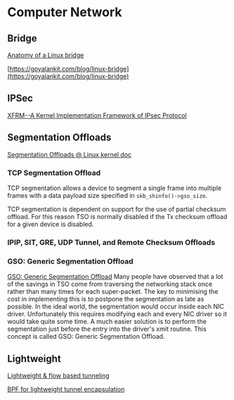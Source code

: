 # Computer Network

## Bridge
[Anatomy of a Linux bridge](https://wiki.aalto.fi/download/attachments/70789083/linux_bridging_final.pdf)

[https://goyalankit.com/blog/linux-bridge](https://goyalankit.com/blog/linux-bridge)


## IPSec
[XFRM--A Kernel Implementation Framework of IPsec Protocol](https://programmer.ink/think/xfrm-a-kernel-implementation-framework-of-ipsec-protocol.html)

## Segmentation Offloads
[Segmentation Offloads @ Linux kernel doc](https://www.kernel.org/doc/html/latest/networking/segmentation-offloads.html)

### TCP Segmentation Offload
TCP segmentation allows a device to segment a single frame into multiple frames with a data payload size specified in `skb_shinfo()->gso_size`.

TCP segmentation is dependent on support for the use of partial checksum offload. For this reason TSO is normally disabled if the Tx checksum offload for a given device is disabled.


### IPIP, SIT, GRE, UDP Tunnel, and Remote Checksum Offloads



### GSO: Generic Segmentation Offload
[GSO: Generic Segmentation Offload](https://wiki.linuxfoundation.org/networking/gso)
Many people have observed that a lot of the savings in TSO come from traversing the networking stack once rather than many times for each super-packet.
The key to minimising the cost in implementing this is to postpone the segmentation as late as possible. In the ideal world, the segmentation would occur inside each NIC driver.
Unfortunately this requires modifying each and every NIC driver so it would take quite some time. A much easier solution is to perform the segmentation just before the entry into the driver's xmit routine. This concept is called GSO: Generic Segmentation Offload.


## Lightweight
[Lightweight & flow based tunneling](https://lwn.net/Articles/650778/)


[BPF for lightweight tunnel encapsulation](https://lwn.net/Articles/705609/)

